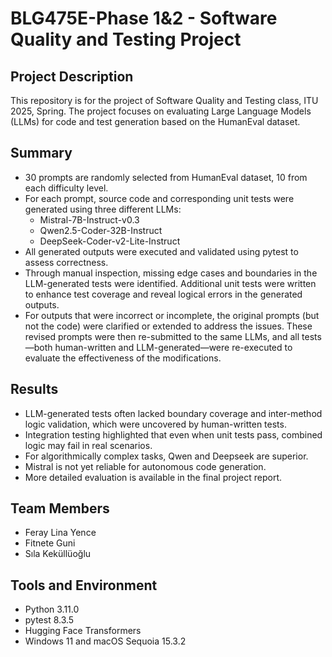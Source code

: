 # BLG475E-Phase 1&2 - Software Quality and Testing Project

## Project Description
This repository is for the project of Software Quality and Testing class, ITU 2025, Spring.
The project focuses on evaluating Large Language Models (LLMs) for code and test generation based on the HumanEval dataset.

## Summary
- 30 prompts are randomly selected from HumanEval dataset, 10 from each difficulty level.
- For each prompt, source code and corresponding unit tests were generated using three different LLMs:
  - Mistral-7B-Instruct-v0.3
  - Qwen2.5-Coder-32B-Instruct
  - DeepSeek-Coder-v2-Lite-Instruct
- All generated outputs were executed and validated using pytest to assess correctness.
- Through manual inspection, missing edge cases and boundaries in the LLM-generated tests were identified. Additional unit tests were written to enhance test coverage and reveal logical errors in the generated outputs.
- For outputs that were incorrect or incomplete, the original prompts (but not the code) were clarified or extended to address the issues. These revised prompts were then re-submitted to the same LLMs, and all tests—both human-written and LLM-generated—were re-executed to evaluate the effectiveness of the modifications.

## Results
- LLM-generated tests often lacked boundary coverage and inter-method logic validation, which were uncovered by human-written tests.
- Integration testing highlighted that even when unit tests pass, combined logic may fail in real scenarios.
- For algorithmically complex tasks, Qwen and Deepseek are superior.
- Mistral is not yet reliable for autonomous code generation.
- More detailed evaluation is available in the final project report.

## Team Members
- Feray Lina Yence
- Fitnete Guni
- Sıla Keküllüoğlu

## Tools and Environment
- Python 3.11.0
- pytest 8.3.5
- Hugging Face Transformers
- Windows 11 and macOS Sequoia 15.3.2

